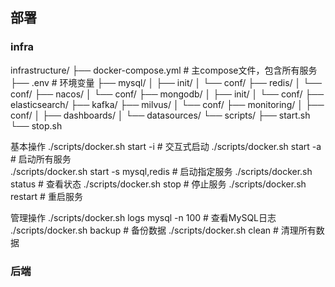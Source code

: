 



## 部署
### infra
infrastructure/
├── docker-compose.yml          # 主compose文件，包含所有服务
├── .env                        # 环境变量
├── mysql/
│   ├── init/
│   └── conf/
├── redis/
│   └── conf/
├── nacos/
│   └── conf/
├── mongodb/
│   ├── init/
│   └── conf/
├── elasticsearch/
├── kafka/
├── milvus/
│   └── conf/
├── monitoring/
│   ├── conf/
│   ├── dashboards/
│   └── datasources/
└── scripts/
├── start.sh
└── stop.sh

基本操作
./scripts/docker.sh start -i          # 交互式启动
./scripts/docker.sh start -a          # 启动所有服务  
./scripts/docker.sh start -s mysql,redis  # 启动指定服务
./scripts/docker.sh status            # 查看状态
./scripts/docker.sh stop              # 停止服务
./scripts/docker.sh restart           # 重启服务

管理操作
./scripts/docker.sh logs mysql -n 100 # 查看MySQL日志
./scripts/docker.sh backup            # 备份数据
./scripts/docker.sh clean             # 清理所有数据

### 后端